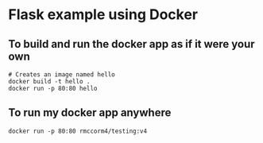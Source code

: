# Flask example using Docker

## To build and run the docker app as if it were your own

```
# Creates an image named hello
docker build -t hello .
docker run -p 80:80 hello
```

## To run my docker app anywhere
```
docker run -p 80:80 rmccorm4/testing:v4
```
